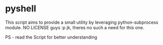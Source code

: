 # pyshell
This script aims to provide a small utility by leveraging python-subprocess module.
NO LICENSE guys :p jk, theres no such a need for this one.

PS - read the Script for better understanding
